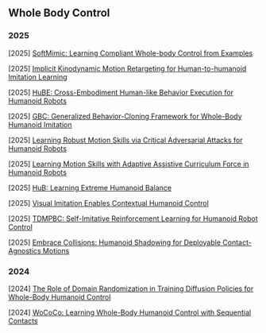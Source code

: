 ## Whole Body Control

### 2025

[2025] [SoftMimic: Learning Compliant Whole-body Control from Examples](https://arxiv.org/abs/2510.17792)

[2025] [Implicit Kinodynamic Motion Retargeting for Human-to-humanoid Imitation Learning](https://arxiv.org/abs/2509.15443)

[2025] [HuBE: Cross-Embodiment Human-like Behavior Execution for Humanoid Robots](https://arxiv.org/abs/2508.19002)

[2025] [GBC: Generalized Behavior-Cloning Framework for Whole-Body Humanoid Imitation](https://www.arxiv.org/abs/2508.09960)

[2025] [Learning Robust Motion Skills via Critical Adversarial Attacks for Humanoid Robots](https://arxiv.org/abs/2507.08303)

[2025] [Learning Motion Skills with Adaptive Assistive Curriculum Force in Humanoid Robots](https://arxiv.org/abs/2506.23125)

[2025] [HuB: Learning Extreme Humanoid Balance](https://arxiv.org/abs/2505.07294)

[2025] [Visual Imitation Enables Contextual Humanoid Control](https://arxiv.org/abs/2505.03729)

[2025] [TDMPBC: Self-Imitative Reinforcement Learning for Humanoid Robot Control](https://arxiv.org/abs/2502.17322)

[2025] [Embrace Collisions: Humanoid Shadowing for Deployable Contact-Agnostics Motions](https://arxiv.org/abs/2502.01465)



### 2024

[2024] [The Role of Domain Randomization in Training Diffusion Policies for Whole-Body Humanoid Control](https://arxiv.org/abs/2411.01349)

[2024] [WoCoCo: Learning Whole-Body Humanoid Control with Sequential Contacts](https://arxiv.org/abs/2406.06005)